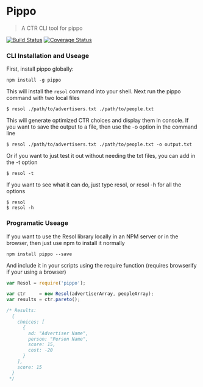 # Pippo
> A CTR CLI tool for pippo

[![Build Status](https://travis-ci.org/hellsan631/Pippo.svg?branch=master)](https://travis-ci.org/hellsan631/Pippo) [![Coverage Status](https://coveralls.io/repos/hellsan631/Pippo/badge.svg?branch=master&service=github)](https://coveralls.io/github/hellsan631/Pippo?branch=master)

### CLI Installation and Useage

First, install pippo globally:

```shell
npm install -g pippo
```

This will install the ```resol``` command into your shell. Next run the pippo command with two local files

```shell
$ resol ./path/to/advertisers.txt ./path/to/people.txt
```

This will generate optimized CTR choices and display them in console. If you want to save the output to a file, then use the -o option in the command line

```shell
$ resol ./path/to/advertisers.txt ./path/to/people.txt -o output.txt
```

Or if you want to just test it out without needing the txt files, you can add in the -t option

```shell
$ resol -t
```

If you want to see what it can do, just type resol, or resol -h for all the options
```shell
$ resol
$ resol -h
```

### Programatic Useage

If you want to use the Resol library locally in an NPM server or in the browser, then just use npm to install it normally

```shell
npm install pippo --save
```

And include it in your scripts using the require function (requires browserify if your using a browser)

```js
var Resol = require('pippo');

var ctr     = new Resol(advertiserArray, peopleArray);
var results = ctr.pareto();

/* Results:
  {
    choices: [
      {
        ad: "Advertiser Name",
        person: "Person Name",
        score: 15,
        cost: -20
      }
    ],
    score: 15
  }
 */
```
